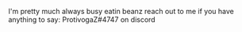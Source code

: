 I'm pretty much always busy eatin beanz
reach out to me if you have anything to say: ProtivogaZ#4747 on discord

<!---
ProtivogaSpriter/ProtivogaSpriter is a ✨ special ✨ repository because its `README.md` (this file) appears on your GitHub profile.
You can click the Preview link to take a look at your changes.
--->
